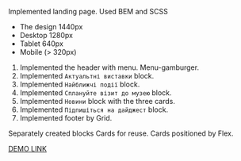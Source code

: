 Implemented landing page. Used BEM and SCSS

- The design 1440px
- Desktop 1280px
- Tablet 640px
- Mobile (> 320px)

1. Implemented the header with menu. Menu-gamburger.
2. Implemented `Актуальтні виставки` block.
3. Implemented `Найближчі події` block.
4. Implemented `Сплануйте візит до музею` block.
5. Implemented `Новини` block with the three cards.
6. Implemented `Підпишіться на дайджест` block.
7. Implemented footer by Grid.


Separately created blocks Cards for reuse. Cards positioned
by Flex.

[DEMO LINK](https://alina-isakova.github.io/Museum_2/)
